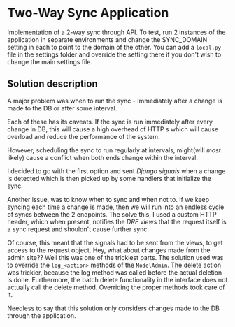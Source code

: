 # Two-Way Sync Application

Implementation of a 2-way sync through API. To test, run 2 instances of the
application in separate environments and change the SYNC_DOMAIN setting in each to
point to the domain of the other.
You can add a `local.py` file in the settings folder and override the setting there if you don't wish to change
the main settings file.


## Solution description

A major problem was when to run the sync - Immediately after a change is made to the DB or after some interval.

Each of these has its caveats. If the sync is run immediately after every change in DB, this will cause a
 high overhead of HTTP s which will cause overload and reduce the performance of the system.

However, scheduling the sync to run regularly at intervals, might(will *most* likely) cause a conflict when both ends change within the interval.

I decided to go with the first option and sent *Django signals* when a change is detected which is then picked up
 by some handlers that initialize the sync.

Another issue, was to know when to sync and when not to. If we keep syncing each time a change is made, then
we  will run into an endless cycle of syncs between the 2 endpoints. The solve this, I used a custom HTTP header, which when
present, notifies the *DRF views* that the request itself is a sync request and shouldn't cause further sync.

Of course, this meant that the signals had to be sent from the views, to get access to the request object. Hey, what about changes made from the admin site??
Well this was one of the trickiest parts. The solution used was to override the `log_<action>` methods of the `ModelAdmin`.
The delete action was trickier, because the log method was called before the actual deletion is done. Furthermore, the batch delete functionality in the interface does not
 actually call the delete method. Overriding the proper methods took care of it.

Needless to say that this solution only considers changes made to the DB through the application.




